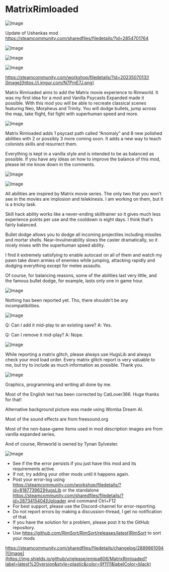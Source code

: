 # MatrixRimloaded

![Image](https://i.imgur.com/buuPQel.png)

Update of Ushankas mod
https://steamcommunity.com/sharedfiles/filedetails/?id=2854701764

![Image](https://i.imgur.com/pufA0kM.png)

	
![Image](https://i.imgur.com/Z4GOv8H.png)

![Image]( https://i.imgur.com/4Le2MFH.png )


https://steamcommunity.com/workshop/filedetails/?id=2023507013]![Image](https://i.imgur.com/N7PmE7J.png)


Matrix Rimloaded aims to add the Matrix movie experience to Rimworld. It was my first idea for a mod and Vanilla Psycasts Expanded made it possible. With this mod you will be able to recreate classical scenes featuring Neo, Morpheus and Trinity. You will dodge bullets, jump across the map, take flight, fist fight with superhuman speed and more.

![Image]( https://i.imgur.com/nF6Nhd5.png )


Matrix Rimloaded adds 1 psycast path called “Anomaly” and 8 new polished abilities with 2 or possibly 3 more coming soon. It adds a new way to teach colonists skills and resurrect them.

Everything is kept in a vanilla style and is intended to be as balanced as possible. If you have any ideas on how to improve the balance of this mod, please let me know down in the comments.

![Image]( https://i.imgur.com/OiDijWM.png )


![Image]( https://i.imgur.com/hgnVcSd.png )


All abilities are inspired by Matrix movie series. The only two that you won’t see in the movies are implosion and telekinesis. I am working on them, but it is a tricky task.

Skill hack ability works like a never-ending skilltrainer so it gives much less experience points per use and the cooldown is eight days. I think that's fairly balanced.

Bullet dodge allows you to dodge all incoming projectiles including missiles and mortar shells.
Near-Invulnerability slows the caster dramatically, so it nicely mixes with the superhuman speed ability.

I find it extremely satisfying to enable autocast on all of them and watch my pawn take down armies of enemies while jumping, attacking rapidly and dodging everything except for melee assaults.

Of course, for balancing reasons, some of the abilities last very little, and the famous bullet dodge, for example, lasts only one in game hour.

![Image]( https://i.imgur.com/qWX3xng.png )


Nothing has been reported yet. Tho, there shouldn’t be any incompatibilities.

![Image]( https://i.imgur.com/UeL4XRh.png )

Q: Can I add it mid-play to an existing save?
A: Yes.

Q: Can I remove it mid-play?
A: Nope.

![Image]( https://i.imgur.com/CAuzJT9.png )


While reporting a matrix glitch, please always use HugsLib and always check your mod load order. Every matrix glitch report is very valuable to me, but try to include as much information as possible. Thank you.

![Image]( https://i.imgur.com/hbyoBiw.png )


Graphics, programming and writing all done by me.

Most of the English text has been corrected by CatLover366. Huge thanks for that!

Alternative background picture was made using Womba Dream AI.

Most of the sound effects are from freesound.org

Most of the non-base-game items used in mod description images are from vanilla expanded series.

And of course, Rimworld is owned by Tynan Sylvester.
	
![Image](https://i.imgur.com/PwoNOj4.png)



-  See if the the error persists if you just have this mod and its requirements active.
-  If not, try adding your other mods until it happens again.
-  Post your error-log using https://steamcommunity.com/workshop/filedetails/?id=818773962]HugsLib or the standalone https://steamcommunity.com/sharedfiles/filedetails/?id=2873415404]Uploader and command Ctrl+F12
-  For best support, please use the Discord-channel for error-reporting.
-  Do not report errors by making a discussion-thread, I get no notification of that.
-  If you have the solution for a problem, please post it to the GitHub repository.
-  Use https://github.com/RimSort/RimSort/releases/latest]RimSort to sort your mods



https://steamcommunity.com/sharedfiles/filedetails/changelog/2889861094]![Image](https://img.shields.io/github/v/release/emipa606/MatrixRimloaded?label=latest%20version&style=plastic&color=9f1111&labelColor=black)

